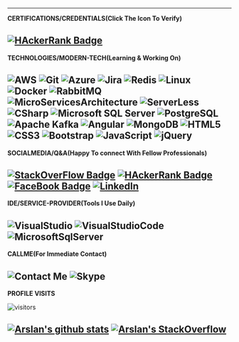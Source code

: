 

-------------------------------------------------------------------------------------------------------------------------------------------------------------------------------
**CERTIFICATIONS/CREDENTIALS(Click The Icon To Verify)**

[![HAckerRank Badge](https://img.shields.io/badge/-HackerRank-000?&logo=hackerrank&logoColor=2EC866&link=https://www.hackerrank.com/arslanriaz96dev1)](https://www.hackerrank.com/arslanriaz96dev1)
-------------------------------------------------------------------------------------------------------------------------------------------------------------------------------
**TECHNOLOGIES/MODERN-TECH(Learning & Working On)**

![AWS](https://img.shields.io/badge/-AWS-000?&logo=Amazon-AWS&logoColor=FF9900)
![Git](https://img.shields.io/badge/-Git-000?&logo=git)
![Azure](https://img.shields.io/badge/-Azure-000?&logo=azure-devops&logoColor=0078D7)
![Jira](https://img.shields.io/badge/-Jira-000?&logo=jira-software)
![Redis](https://img.shields.io/badge/-Redis-000?&logo=redis&logoColor=DC382D)
![Linux](https://img.shields.io/badge/-Linux-000?&logo=linux)
![Docker](https://img.shields.io/badge/-Docker-000?&logo=Docker&logoColor=2496ED)
![RabbitMQ](https://img.shields.io/badge/-RabbitMQ-000?&logo=Rabbitmq&logoColor=FF6600)
![MicroServicesArchitecture](https://img.shields.io/badge/-Microservices_Architecture-000?&logo=micro:bit&logoColor=00ED00)
![ServerLess](https://img.shields.io/badge/-ServerLess-000?&logo=serverless&logoColor=FD5750)
![CSharp](https://img.shields.io/badge/-C_Sharp-000?&logo=C-Sharp&logoColor=239120)
![Microsoft SQL Server](https://img.shields.io/badge/-Microsoft_SQL_Server-000?&logo=Microsoft-SQL-Server&logoColor=CC2927)
![PostgreSQL](https://img.shields.io/badge/-PostgreSQL-000?&logo=Postgresql&logoColor=336791)
![Apache Kafka](https://img.shields.io/badge/-Apache_Kafka-000?&logo=Apache-Kafka&logoColor=000000)
![Angular](https://img.shields.io/badge/-Angular-000?&logo=Angular&logoColor=DD0031)
![MongoDB](https://img.shields.io/badge/-MongoDB-000?&logo=Mongodb&logoColor=47A248)
![HTML5](https://img.shields.io/badge/-HTML5p-000?&logo=HTML5&logoColor=E34F26)
![CSS3](https://img.shields.io/badge/-CSS3-000?&logo=CSS3&logoColor=1572B6)
![Bootstrap](https://img.shields.io/badge/-Bootstrap-000?&logo=bootstrap&logoColor=563D7C)
![JavaScript](https://img.shields.io/badge/-JavaScript-000?&logo=JavaScript)
![jQuery](https://img.shields.io/badge/-jQuery-000?&logo=jQuery&logoColor=0769AD)
-------------------------------------------------------------------------------------------------------------------------------------------------------------------------------
**SOCIALMEDIA/Q&A(Happy To connect With Fellow Professionals)**


[![StackOverFlow Badge](https://img.shields.io/badge/-StackOverFlow-000?&logo=stack-overflow&logoColor=FE7A16&link=https://stackoverflow.com/users/6801065/m-arslan-riaz?tab=profile)](https://stackoverflow.com/users/6801065/m-arslan-riaz?tab=profile)
[![HAckerRank Badge](https://img.shields.io/badge/-HackerRank-000?&logo=hackerrank&logoColor=2EC866&link=https://www.hackerrank.com/arslanriaz96dev1)](https://www.hackerrank.com/arslanriaz96dev1)
[![FaceBook Badge](https://img.shields.io/badge/-FaceBook-000?&logo=facebook&logoColor=1877F2&link=https://www.facebook.com/profile.php?id=100005436827354)](https://www.facebook.com/profile.php?id=100005436827354)
[![LinkedIn](https://img.shields.io/badge/-LinkedIn-000?&logo=Linkedin&logoColor=0077B5&link=https://www.linkedin.com/in/m-arslan-riaz-5b950a16b/)](https://www.linkedin.com/in/m-arslan-riaz-5b950a16b/)
-------------------------------------------------------------------------------------------------------------------------------------------------------------------------------
**IDE/SERVICE-PROVIDER(Tools I Use Daily)**

![VisualStudio](https://img.shields.io/badge/-VisualStudio-000?&logo=visual-studio&logoColor=5C2D91)
![VisualStudioCode](https://img.shields.io/badge/-VisualStudio_Code-000?&logo=visual-studio-code&logoColor=007ACC)
![MicrosoftSqlServer](https://img.shields.io/badge/-Microsoft_Sql_Server-000?&logo=microsoft-sql-server&logoColor=CC2927)
-------------------------------------------------------------------------------------------------------------------------------------------------------------------------------
**CALLME(For Immediate Contact)**

![Contact Me](https://img.shields.io/badge/-+923114243492-000?&logo=whatsapp&logoColor=25D366)
![Skype](https://img.shields.io/badge/-arslanriaz96@gmail.com-000?&logo=Skype&logoColor=00AFF0)
-------------------------------------------------------------------------------------------------------------------------------------------------------------------------------
**PROFILE VISITS** 

![visitors](https://visitor-badge.glitch.me/badge?page_id=MArslanRiaz96.MArslanRiaz96)

[![Arslan's github stats](https://github-readme-stats.vercel.app/api?username=MArslanRiaz96&show_icons=true&theme=merko)](https://github.com/MArslanRiaz96)
[![Arslan's StackOverflow](https://github-readme-stackoverflow.vercel.app/?userID=6801065&theme=dark)](https://stackoverflow.com/users/6801065/m-arslan-riaz?tab=profile)
 ------------------------------------------------------------------------------------------------------------------------------------------------------------------------------- 


<!--<details>
<!--<summary>
  MORE ABOUT ME
</summary>
<!-- https://simpleicons.org/(for icons) -->
<!--**Other projects**

<!--[![Overwatch](https://img.shields.io/badge/-📊 Overwatch-000?)](https://github.com/adamalston/Overwatch)
[![RGB Text Colorizer](https://img.shields.io/badge/-🌈 RGB Text Colorizer-000?)](https://github.com/adamalston/rgbTextColorizer)

<!--</details>


